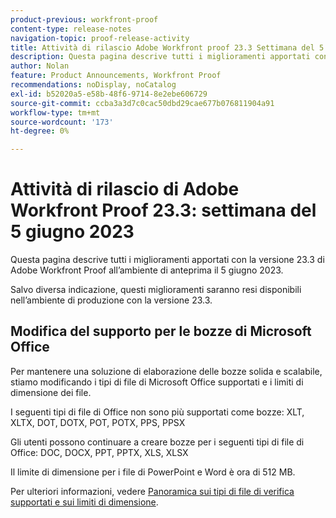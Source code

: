 ```yaml
---
product-previous: workfront-proof
content-type: release-notes
navigation-topic: proof-release-activity
title: Attività di rilascio Adobe Workfront proof 23.3 Settimana del 5 giugno 2023
description: Questa pagina descrive tutti i miglioramenti apportati con la versione 23.3 di Adobe Workfront Proof all’ambiente di anteprima. Questi miglioramenti saranno resi disponibili nell’ambiente di produzione la settimana del 5 giugno 2023.
author: Nolan
feature: Product Announcements, Workfront Proof
recommendations: noDisplay, noCatalog
exl-id: b52020a5-e58b-48f6-9714-8e2ebe606729
source-git-commit: ccba3a3d7c0cac50dbd29cae677b076811904a91
workflow-type: tm+mt
source-wordcount: '173'
ht-degree: 0%

---
```


# Attività di rilascio di Adobe Workfront Proof 23.3: settimana del 5 giugno 2023

Questa pagina descrive tutti i miglioramenti apportati con la versione 23.3 di Adobe Workfront Proof all’ambiente di anteprima il 5 giugno 2023.

Salvo diversa indicazione, questi miglioramenti saranno resi disponibili nell’ambiente di produzione con la versione 23.3.

## Modifica del supporto per le bozze di Microsoft Office

Per mantenere una soluzione di elaborazione delle bozze solida e scalabile, stiamo modificando i tipi di file di Microsoft Office supportati e i limiti di dimensione dei file.

I seguenti tipi di file di Office non sono più supportati come bozze:
XLT, XLTX, DOT, DOTX, POT, POTX, PPS, PPSX

Gli utenti possono continuare a creare bozze per i seguenti tipi di file di Office:
DOC, DOCX, PPT, PPTX, XLS, XLSX

Il limite di dimensione per i file di PowerPoint e Word è ora di 512 MB.

Per ulteriori informazioni, vedere [Panoramica sui tipi di file di verifica supportati e sui limiti di dimensione](/help/quicksilver/review-and-approve-work/proofing/proofing-overview/supported-proofing-file-types.md).
